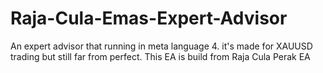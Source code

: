 # Raja-Cula-Emas-Expert-Advisor
An expert advisor that running in meta language 4. it's made for XAUUSD trading but still far from perfect. This EA is build from Raja Cula Perak EA
